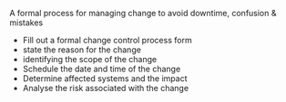 A formal process for managing change to avoid downtime, confusion & mistakes
 - Fill out a formal change control process form
 - state the reason for the change
 - identifying the scope of the change
 - Schedule the date and time of the change
 - Determine affected systems and the impact
 - Analyse the risk associated with the change